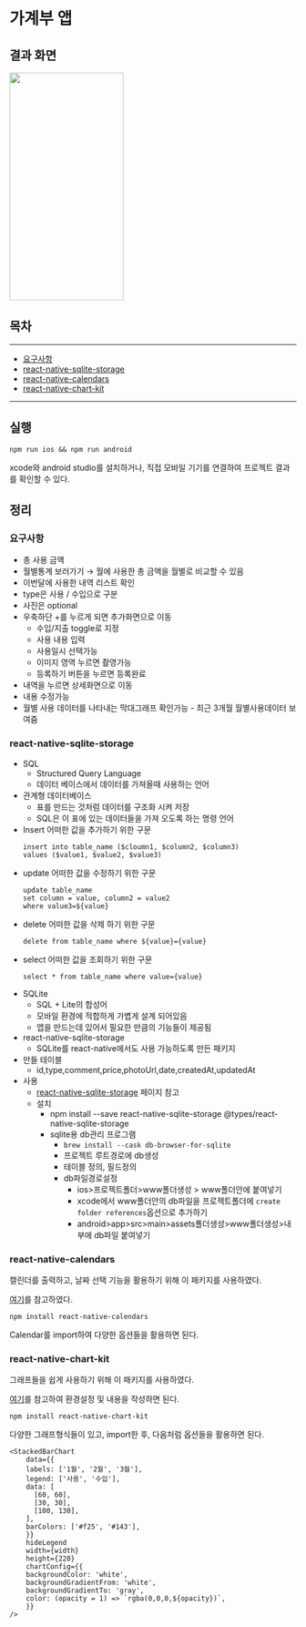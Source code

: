 # 가계부 앱

## 결과 화면

<img src="https://user-images.githubusercontent.com/72879145/225927701-33d40a08-5c55-4a73-88e9-786907262b9b.GIF" width="200" height="400">

## 목차

---

- [요구사항](#요구사항)
- [react-native-sqlite-storage](#react-native-sqlite-storage)
- [react-native-calendars](#react-native-calendars)
- [react-native-chart-kit](#react-native-chart-kit)

---

## 실행

```
npm run ios && npm run android
```

xcode와 android studio를 설치하거나, 직접 모바일 기기를 연결하여 프로젝트 결과를 확인할 수 있다.

## 정리

### 요구사항

- 총 사용 금액
- 월별통계 보러가기 → 월에 사용한 총 금액을 월별로 비교할 수 있음
- 이번달에 사용한 내역 리스트 확인
- type은 사용 / 수입으로 구분
- 사진은 optional
- 우축하단 +를 누르게 되면 추가화면으로 이동
  - 수입/지출 toggle로 지정
  - 사용 내용 입력
  - 사용일시 선택가능
  - 이미지 영역 누르면 촬영가능
  - 등록하기 버튼을 누르면 등록완료
- 내역을 누르면 상세화면으로 이동
- 내용 수정가능
- 월별 사용 데이터를 나타내는 막대그래프 확인가능 - 최근 3개월 월별사용데이터 보여줌

### react-native-sqlite-storage

- SQL
  - Structured Query Language
  - 데이터 베이스에서 데이터를 가져올때 사용하는 언어
- 관계형 데이터베이스
  - 표를 만드는 것처럼 데이터를 구조화 시켜 저장
  - SQL은 이 표에 있는 데이터들을 가져 오도록 하는 명령 언어
- Insert
  어떠한 값을 추가하기 위한 구문
  ```
  insert into table_name ($cloumn1, $column2, $column3)
  values ($value1, $value2, $value3)
  ```
- update
  어떠한 값을 수정하기 위한 구문
  ```
  update table_name
  set column = value, column2 = value2
  where value3=${value}
  ```
- delete
  어떠한 값을 삭제 하기 위한 구문
  ```
  delete from table_name where ${value}={value}
  ```
- select
  어떠한 값을 조회하기 위한 구문
  ```
  select * from table_name where value={value}
  ```
- SQLite
  - SQL + Lite의 합성어
  - 모바일 환경에 적합하게 가볍게 설계 되어있음
  - 앱을 만드는데 있어서 필요한 만큼의 기능들이 제공됨
- react-native-sqlite-storage
  - SQLite를 react-native에서도 사용 가능하도록 만든 패키지
- 만들 테이블
  - id,type,comment,price,photoUrl,date,createdAt,updatedAt
- 사용
  - [react-native-sqlite-storage](https://github.com/andpor/react-native-sqlite-storage) 페이지 참고
  - 설치
    - npm install --save react-native-sqlite-storage @types/react-native-sqlite-storage
    - sqlite용 db관리 프로그램
      - `brew install --cask db-browser-for-sqlite`
      - 프로젝트 루트경로에 db생성
      - 테이블 정의, 필드정의
      - db파일경로설정
        - ios>프로젝트폴더>www폴더생성 > www폴더안에 붙여넣기
        - xcode에서 www폴더안의 db파일을 프로젝트폴더에 `create folder references`옵션으로 추가하기
        - android>app>src>main>assets폴더생성>www폴더생성>내부에 db파일 붙여넣기

### react-native-calendars

캘린더를 출력하고, 날짜 선택 기능을 활용하기 위해 이 패키지를 사용하였다.

[여기](https://github.com/wix/react-native-calendars)를 참고하였다.

`npm install react-native-calendars`

Calendar를 import하여 다양한 옵션들을 활용하면 된다.

### react-native-chart-kit

그래프들을 쉽게 사용하기 위해 이 패키지를 사용하였다.

[여기](https://www.npmjs.com/package/react-native-chart-kit)를 참고하여 환경설정 및 내용을 작성하면 된다.

`npm install react-native-chart-kit`

다양한 그래프형식들이 있고, import한 후, 다음처럼 옵션들을 활용하면 된다.

```
<StackedBarChart
    data={{
    labels: ['1월', '2월', '3월'],
    legend: ['사용', '수입'],
    data: [
      [60, 60],
      [30, 30],
      [100, 130],
    ],
    barColors: ['#f25', '#143'],
    }}
    hideLegend
    width={width}
    height={220}
    chartConfig={{
    backgroundColor: 'white',
    backgroundGradientFrom: 'white',
    backgroundGradientTo: 'gray',
    color: (opacity = 1) => `rgba(0,0,0,${opacity})`,
    }}
/>
```
